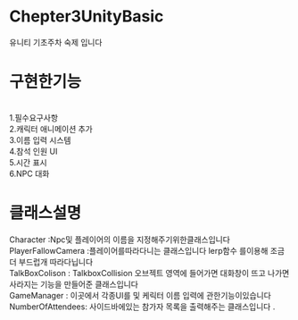 # Chepter3UnityBasic
유니티 기초주차 숙제 입니다 
<h1>  구현한기능</h1> <br>
1.필수요구사항<br>
2.캐릭터 애니메이션 추가<br>
3.이름 입력 시스템<br>
4.참석 인원 UI <br>
5.시간 표시<br>
6.NPC 대화<br>

<h1> 클래스설명  </h1>
Character :Npc및 플레이어의 이름을 지정해주기위한클래스입니다 <br>
PlayerFallowCamera :플레이어를따라다니는 클래스입니다   lerp함수 를이용해 조금더 부드럽개 따라다닙니다 <br>
TalkBoxColison : TalkboxCollision 오브젝트 영역에 들어가면  대화창이 뜨고 나가면 사라지는 기능을 만들어준 클래스입니다 <br>
GameManager : 이곳에서 각종UI를 및 케릭터 이름 입력에 관한기능이있습니다 <br>
NumberOfAttendees: 사이드바에있는 참가자 목록을 출력해주는 클래스입니다 .<br>
